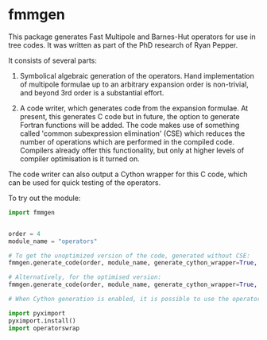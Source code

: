 # fmmgen

This package generates Fast Multipole and Barnes-Hut operators for use in tree codes. 
It was written as part of the PhD research of Ryan Pepper.

It consists of several parts:

1) Symbolical algebraic generation of the operators.
Hand implementation of multipole formulae up to an arbitrary expansion order is 
non-trivial, and beyond 3rd order is a substantial effort.

2) A code writer, which generates code from the expansion formulae. At present, 
this generates C code but in future, the option to generate Fortran functions
will be added. The code makes use of something called 'common subexpression
elimination' (CSE) which reduces the number of operations which are performed in
the compiled code. Compilers already offer this functionality, but only at
higher levels of compiler optimisation is it turned on.

The code writer can also output a Cython wrapper for this C code, which can be
used for quick testing of the operators.


To try out the module:

```python
import fmmgen


order = 4
module_name = "operators"

# To get the unoptimized version of the code, generated without CSE:
fmmgen.generate_code(order, module_name, generate_cython_wrapper=True, CSE=False) 

# Alternatively, for the optimised version:
fmmgen.generate_code(order, module_name, generate_cython_wrapper=True, CSE=True)

# When Cython generation is enabled, it is possible to use the operator functions:

import pyximport
pyximport.install()
import operatorswrap

```